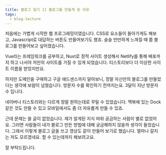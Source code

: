 ```yaml
---
title: 블로그 일기 1] 블로그를 만들게 된 이유
tags:
  - blog-lecture
---
```


처음에는 가볍게 시작한 웹 프로그래밍이였습니다. CSS로 요소들이 돌아가게도 해보고, Javascript로 대답하는 버튼도 만들어보기도 했죠. 슬슬 만만하게 느껴질 때 쯤 블로그를 만들어보고 싶어졌습니다.

Vue라는 프레임워크를 공부하고, Nuxt로 정적 사이트 생성해서 Netlify를 통해 배포까지 하고 나서야 저만의 사이트를 가질 수 있게 되었습니다. 티스토리보다 더 이상한 사이트 이름을 받았지만요.

하지만 도메인을 구매하고 구글 애드센스까지 달아보니, 정말 자신만의 블로그를 만들었다는 생각에 보람이 넘쳤습니다. 방문자 수를 확인하기 전까지는요. 3달이 지난 방문자 수 입니다.

네이버나 티스토리와는 다르게 정말 원하는데로 꾸밀 수 있었습니다. 맥북에 있는 Dock 같은 것도 만들 수 있고 모바일에서도 좀 더 자유롭게 만들 수 있죠.

근데 문제는 쓸 글이 없었습니다. 제가 알게된 지식 따위 궁금하는 사람이 별로 없었어요. 그러면 사람들이 내가 블로그 만든 방법에 대해 궁금해하지 않을까 생각이 들었습니다. 그래서 이렇게 블로그 글을 쓰고 영상도 같이 만들어 보기로 했습니다. 얼마나 갈지는 저도 모르겠네요. 할 수 있는데까지 해보려고요.

잘 부탁드립니다.

